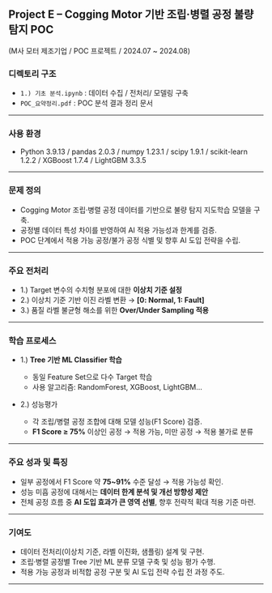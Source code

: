## Project E – Cogging Motor 기반 조립·병렬 공정 불량 탐지 POC
(M사 모터 제조기업 / POC 프로젝트 / 2024.07 ~ 2024.08)

### 디렉토리 구조
- `1.) 기초 분석.ipynb` : 데이터 수집 / 전처리/ 모델링 구축
- `POC_요약정리.pdf` : POC 분석 결과 정리 문서
---

### 사용 환경
- Python 3.9.13 / pandas 2.0.3 / numpy 1.23.1 / scipy 1.9.1 / scikit-learn 1.2.2 / XGBoost 1.7.4 / LightGBM 3.3.5
---

### 문제 정의

- Cogging Motor 조립·병렬 공정 데이터를 기반으로 불량 탐지 지도학습 모델을 구축.
- 공정별 데이터 특성 차이를 반영하여 AI 적용 가능성과 한계를 검증.
- POC 단계에서 적용 가능 공정/불가 공정 식별 및 향후 AI 도입 전략을 수립.

---

### 주요 전처리 
 - 1.) Target 변수의 수치형 분포에 대한 **이상치 기준 설정**
 - 2.) 이상치 기준 기반 이진 라벨 변환 → **[0: Normal, 1: Fault]**
 - 3.) 품질 라벨 불균형 해소를 위한 **Over/Under Sampling 적용**


---
### 학습 프로세스

  - 1.) **Tree 기반 ML Classifier 학습**
    - 동일 Feature Set으로 다수 Target 학습
    - 사용 알고리즘: RandomForest, XGBoost, LightGBM...


  - 2.) 성능평가
    - 각 조립/병렬 공정 조합에 대해 모델 성능(F1 Score) 검증.
    - **F1 Score ≥ 75%** 이상인 공정 → 적용 가능, 미만 공정 → 적용 불가로 분류

---
### 주요 성과 및 특징

  - 일부 공정에서 F1 Score 약 **75~91%** 수준 달성 → 적용 가능성 확인.
  - 성능 미흡 공정에 대해서는 **데이터 한계 분석 및 개선 방향성 제안**
  - 전체 공정 흐름 중 **AI 도입 효과가 큰 영역 선별**, 향후 전략적 확대 적용 기준 마련.

---

### 기여도

  - 데이터 전처리(이상치 기준, 라벨 이진화, 샘플링) 설계 및 구현.
  - 조립·병렬 공정별 Tree 기반 ML 분류 모델 구축 및 성능 평가 수행.
  - 적용 가능 공정과 비적합 공정 구분 및 AI 도입 전략 수립 전 과정 주도.

---


